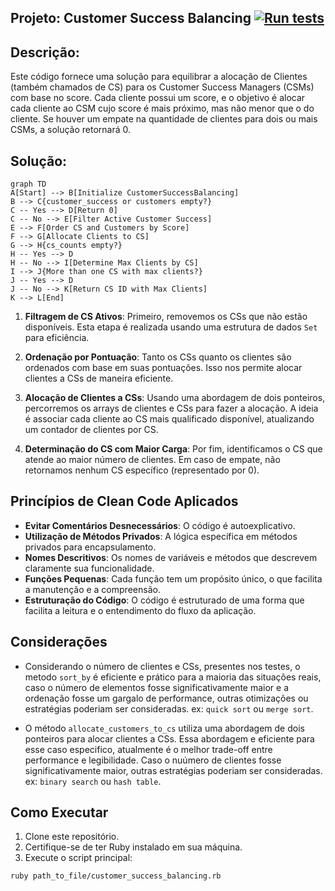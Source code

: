 
## Projeto: Customer Success Balancing [![Run tests](https://github.com/aralyne/-CustomerSuccessBalancing/actions/workflows/main.yml/badge.svg)](https://github.com/aralyne/-CustomerSuccessBalancing/actions/workflows/main.yml)

## Descrição:
Este código fornece uma solução para equilibrar a alocação de Clientes (também chamados de CS) para os Customer Success Managers (CSMs) com base no score. Cada cliente possui um score, e o objetivo é alocar cada cliente ao CSM cujo score é mais próximo, mas não menor que o do cliente. Se houver um empate na quantidade de clientes para dois ou mais CSMs, a solução retornará 0.

## Solução:

```mermaid
graph TD
A[Start] --> B[Initialize CustomerSuccessBalancing]
B --> C{customer_success or customers empty?}
C -- Yes --> D[Return 0]
C -- No --> E[Filter Active Customer Success]
E --> F[Order CS and Customers by Score]
F --> G[Allocate Clients to CS]
G --> H{cs_counts empty?}
H -- Yes --> D
H -- No --> I[Determine Max Clients by CS]
I --> J{More than one CS with max clients?}
J -- Yes --> D
J -- No --> K[Return CS ID with Max Clients]
K --> L[End]
```

1. **Filtragem de CS Ativos**: Primeiro, removemos os CSs que não estão disponíveis. Esta etapa é realizada usando uma estrutura de dados `Set` para eficiência.

2. **Ordenação por Pontuação**: Tanto os CSs quanto os clientes são ordenados com base em suas pontuações. Isso nos permite alocar clientes a CSs de maneira eficiente.

3. **Alocação de Clientes a CSs**: Usando uma abordagem de dois ponteiros, percorremos os arrays de clientes e CSs para fazer a alocação. A ideia é associar cada cliente ao CS mais qualificado disponível, atualizando um contador de clientes por CS.

4. **Determinação do CS com Maior Carga**: Por fim, identificamos o CS que atende ao maior número de clientes. Em caso de empate, não retornamos nenhum CS específico (representado por 0). 

## Princípios de Clean Code Aplicados

- **Evitar Comentários Desnecessários**: O código é autoexplicativo.
- **Utilização de Métodos Privados**: A lógica específica em métodos privados para encapsulamento.
- **Nomes Descritivos**: Os nomes de variáveis e métodos que descrevem claramente sua funcionalidade.
- **Funções Pequenas**: Cada função tem um propósito único, o que facilita a manutenção e a compreensão.
- **Estruturação do Código**: O código é estruturado de uma forma que facilita a leitura e o entendimento do fluxo da aplicação.


## Considerações

- Considerando o número de clientes e CSs, presentes nos testes, o metodo `sort_by` é eficiente e prático para a maioria das situações reais,
caso o número de elementos fosse significativamente maior e a ordenação fosse um gargalo de performance, outras otimizações ou estratégias
poderiam ser consideradas. ex: `quick sort` ou `merge sort`.

- O método `allocate_customers_to_cs` utiliza uma abordagem de dois ponteiros para alocar clientes a CSs. Essa abordagem e eficiente para esse caso
especifico, atualmente é o melhor trade-off entre performance e legibilidade. Caso o nuúmero de clientes fosse significativamente maior, outras
estratégias poderiam ser consideradas. ex: `binary search` ou `hash table`.


## Como Executar

1. Clone este repositório.
2. Certifique-se de ter Ruby instalado em sua máquina.
3. Execute o script principal:

```bash
ruby path_to_file/customer_success_balancing.rb
```
